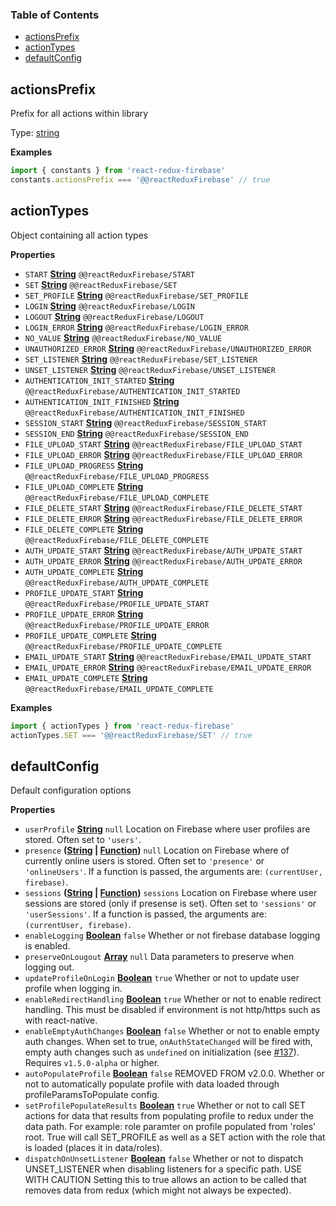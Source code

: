 <!-- Generated by documentation.js. Update this documentation by updating the source code. -->

### Table of Contents

-   [actionsPrefix](#actionsprefix)
-   [actionTypes](#actiontypes)
-   [defaultConfig](#defaultconfig)

## actionsPrefix

Prefix for all actions within library

Type: [string](https://developer.mozilla.org/en-US/docs/Web/JavaScript/Reference/Global_Objects/String)

**Examples**

```javascript
import { constants } from 'react-redux-firebase'
constants.actionsPrefix === '@@reactReduxFirebase' // true
```

## actionTypes

Object containing all action types

**Properties**

-   `START` **[String](https://developer.mozilla.org/en-US/docs/Web/JavaScript/Reference/Global_Objects/String)** `@@reactReduxFirebase/START`
-   `SET` **[String](https://developer.mozilla.org/en-US/docs/Web/JavaScript/Reference/Global_Objects/String)** `@@reactReduxFirebase/SET`
-   `SET_PROFILE` **[String](https://developer.mozilla.org/en-US/docs/Web/JavaScript/Reference/Global_Objects/String)** `@@reactReduxFirebase/SET_PROFILE`
-   `LOGIN` **[String](https://developer.mozilla.org/en-US/docs/Web/JavaScript/Reference/Global_Objects/String)** `@@reactReduxFirebase/LOGIN`
-   `LOGOUT` **[String](https://developer.mozilla.org/en-US/docs/Web/JavaScript/Reference/Global_Objects/String)** `@@reactReduxFirebase/LOGOUT`
-   `LOGIN_ERROR` **[String](https://developer.mozilla.org/en-US/docs/Web/JavaScript/Reference/Global_Objects/String)** `@@reactReduxFirebase/LOGIN_ERROR`
-   `NO_VALUE` **[String](https://developer.mozilla.org/en-US/docs/Web/JavaScript/Reference/Global_Objects/String)** `@@reactReduxFirebase/NO_VALUE`
-   `UNAUTHORIZED_ERROR` **[String](https://developer.mozilla.org/en-US/docs/Web/JavaScript/Reference/Global_Objects/String)** `@@reactReduxFirebase/UNAUTHORIZED_ERROR`
-   `SET_LISTENER` **[String](https://developer.mozilla.org/en-US/docs/Web/JavaScript/Reference/Global_Objects/String)** `@@reactReduxFirebase/SET_LISTENER`
-   `UNSET_LISTENER` **[String](https://developer.mozilla.org/en-US/docs/Web/JavaScript/Reference/Global_Objects/String)** `@@reactReduxFirebase/UNSET_LISTENER`
-   `AUTHENTICATION_INIT_STARTED` **[String](https://developer.mozilla.org/en-US/docs/Web/JavaScript/Reference/Global_Objects/String)** `@@reactReduxFirebase/AUTHENTICATION_INIT_STARTED`
-   `AUTHENTICATION_INIT_FINISHED` **[String](https://developer.mozilla.org/en-US/docs/Web/JavaScript/Reference/Global_Objects/String)** `@@reactReduxFirebase/AUTHENTICATION_INIT_FINISHED`
-   `SESSION_START` **[String](https://developer.mozilla.org/en-US/docs/Web/JavaScript/Reference/Global_Objects/String)** `@@reactReduxFirebase/SESSION_START`
-   `SESSION_END` **[String](https://developer.mozilla.org/en-US/docs/Web/JavaScript/Reference/Global_Objects/String)** `@@reactReduxFirebase/SESSION_END`
-   `FILE_UPLOAD_START` **[String](https://developer.mozilla.org/en-US/docs/Web/JavaScript/Reference/Global_Objects/String)** `@@reactReduxFirebase/FILE_UPLOAD_START`
-   `FILE_UPLOAD_ERROR` **[String](https://developer.mozilla.org/en-US/docs/Web/JavaScript/Reference/Global_Objects/String)** `@@reactReduxFirebase/FILE_UPLOAD_ERROR`
-   `FILE_UPLOAD_PROGRESS` **[String](https://developer.mozilla.org/en-US/docs/Web/JavaScript/Reference/Global_Objects/String)** `@@reactReduxFirebase/FILE_UPLOAD_PROGRESS`
-   `FILE_UPLOAD_COMPLETE` **[String](https://developer.mozilla.org/en-US/docs/Web/JavaScript/Reference/Global_Objects/String)** `@@reactReduxFirebase/FILE_UPLOAD_COMPLETE`
-   `FILE_DELETE_START` **[String](https://developer.mozilla.org/en-US/docs/Web/JavaScript/Reference/Global_Objects/String)** `@@reactReduxFirebase/FILE_DELETE_START`
-   `FILE_DELETE_ERROR` **[String](https://developer.mozilla.org/en-US/docs/Web/JavaScript/Reference/Global_Objects/String)** `@@reactReduxFirebase/FILE_DELETE_ERROR`
-   `FILE_DELETE_COMPLETE` **[String](https://developer.mozilla.org/en-US/docs/Web/JavaScript/Reference/Global_Objects/String)** `@@reactReduxFirebase/FILE_DELETE_COMPLETE`
-   `AUTH_UPDATE_START` **[String](https://developer.mozilla.org/en-US/docs/Web/JavaScript/Reference/Global_Objects/String)** `@@reactReduxFirebase/AUTH_UPDATE_START`
-   `AUTH_UPDATE_ERROR` **[String](https://developer.mozilla.org/en-US/docs/Web/JavaScript/Reference/Global_Objects/String)** `@@reactReduxFirebase/AUTH_UPDATE_ERROR`
-   `AUTH_UPDATE_COMPLETE` **[String](https://developer.mozilla.org/en-US/docs/Web/JavaScript/Reference/Global_Objects/String)** `@@reactReduxFirebase/AUTH_UPDATE_COMPLETE`
-   `PROFILE_UPDATE_START` **[String](https://developer.mozilla.org/en-US/docs/Web/JavaScript/Reference/Global_Objects/String)** `@@reactReduxFirebase/PROFILE_UPDATE_START`
-   `PROFILE_UPDATE_ERROR` **[String](https://developer.mozilla.org/en-US/docs/Web/JavaScript/Reference/Global_Objects/String)** `@@reactReduxFirebase/PROFILE_UPDATE_ERROR`
-   `PROFILE_UPDATE_COMPLETE` **[String](https://developer.mozilla.org/en-US/docs/Web/JavaScript/Reference/Global_Objects/String)** `@@reactReduxFirebase/PROFILE_UPDATE_COMPLETE`
-   `EMAIL_UPDATE_START` **[String](https://developer.mozilla.org/en-US/docs/Web/JavaScript/Reference/Global_Objects/String)** `@@reactReduxFirebase/EMAIL_UPDATE_START`
-   `EMAIL_UPDATE_ERROR` **[String](https://developer.mozilla.org/en-US/docs/Web/JavaScript/Reference/Global_Objects/String)** `@@reactReduxFirebase/EMAIL_UPDATE_ERROR`
-   `EMAIL_UPDATE_COMPLETE` **[String](https://developer.mozilla.org/en-US/docs/Web/JavaScript/Reference/Global_Objects/String)** `@@reactReduxFirebase/EMAIL_UPDATE_COMPLETE`

**Examples**

```javascript
import { actionTypes } from 'react-redux-firebase'
actionTypes.SET === '@@reactReduxFirebase/SET' // true
```

## defaultConfig

Default configuration options

**Properties**

-   `userProfile` **[String](https://developer.mozilla.org/en-US/docs/Web/JavaScript/Reference/Global_Objects/String)** `null` Location on Firebase where user
    profiles are stored. Often set to `'users'`.
-   `presence` **([String](https://developer.mozilla.org/en-US/docs/Web/JavaScript/Reference/Global_Objects/String) \| [Function](https://developer.mozilla.org/en-US/docs/Web/JavaScript/Reference/Statements/function))** `null` Location on Firebase where of currently
    online users is stored. Often set to `'presence'` or `'onlineUsers'`. If a function
    is passed, the arguments are: `(currentUser, firebase)`.
-   `sessions` **([String](https://developer.mozilla.org/en-US/docs/Web/JavaScript/Reference/Global_Objects/String) \| [Function](https://developer.mozilla.org/en-US/docs/Web/JavaScript/Reference/Statements/function))** `sessions` Location on Firebase where user
    sessions are stored (only if presense is set). Often set to `'sessions'` or
    `'userSessions'`. If a function is passed, the arguments are: `(currentUser, firebase)`.
-   `enableLogging` **[Boolean](https://developer.mozilla.org/en-US/docs/Web/JavaScript/Reference/Global_Objects/Boolean)** `false` Whether or not firebase
    database logging is enabled.
-   `preserveOnLougout` **[Array](https://developer.mozilla.org/en-US/docs/Web/JavaScript/Reference/Global_Objects/Array)** `null` Data parameters to preserve when
    logging out.
-   `updateProfileOnLogin` **[Boolean](https://developer.mozilla.org/en-US/docs/Web/JavaScript/Reference/Global_Objects/Boolean)** `true` Whether or not to update
    user profile when logging in.
-   `enableRedirectHandling` **[Boolean](https://developer.mozilla.org/en-US/docs/Web/JavaScript/Reference/Global_Objects/Boolean)** `true` Whether or not to enable
    redirect handling. This must be disabled if environment is not http/https
    such as with react-native.
-   `enableEmptyAuthChanges` **[Boolean](https://developer.mozilla.org/en-US/docs/Web/JavaScript/Reference/Global_Objects/Boolean)** `false` Whether or not to enable
    empty auth changes. When set to true, `onAuthStateChanged` will be fired with,
    empty auth changes such as `undefined` on initialization
    (see [#137](https://github.com/prescottprue/react-redux-firebase/issues/137)).
    Requires `v1.5.0-alpha` or higher.
-   `autoPopulateProfile` **[Boolean](https://developer.mozilla.org/en-US/docs/Web/JavaScript/Reference/Global_Objects/Boolean)** `false` REMOVED FROM v2.0.0. Whether or not to
    automatically populate profile with data loaded through
    profileParamsToPopulate config.
-   `setProfilePopulateResults` **[Boolean](https://developer.mozilla.org/en-US/docs/Web/JavaScript/Reference/Global_Objects/Boolean)** `true` Whether or not to
    call SET actions for data that results from populating profile to redux under
    the data path. For example: role paramter on profile populated from 'roles'
    root. True will call SET_PROFILE as well as a SET action with the role that
    is loaded (places it in data/roles).
-   `dispatchOnUnsetListener` **[Boolean](https://developer.mozilla.org/en-US/docs/Web/JavaScript/Reference/Global_Objects/Boolean)** `false` Whether or not to
    dispatch UNSET_LISTENER when disabling listeners for a specific path. USE WITH CAUTION
    Setting this to true allows an action to be called that removes data
    from redux (which might not always be expected).
